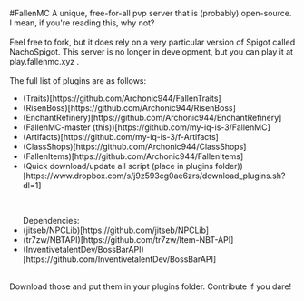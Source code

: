 #FallenMC
A unique, free-for-all pvp server that is (probably) open-source. I mean, if you're reading this, why not?
<br><br>Feel free to fork, but it does rely on a very particular version of Spigot called NachoSpigot. This server is no longer in development, but you can play it at play.fallenmc.xyz . <br><br>The full list of plugins are as follows:
<ul>
    <li>(Traits)[https://github.com/Archonic944/FallenTraits]</li>
    <li>(RisenBoss)[https://github.com/Archonic944/RisenBoss]</li>
    <li>(EnchantRefinery)[https://github.com/Archonic944/EnchantRefinery]</li>
    <li>(FallenMC-master (this))[https://github.com/my-iq-is-3/FallenMC]</li>
    <li>(Artifacts)[https://github.com/my-iq-is-3/f-Artifacts]</li>
    <li>(ClassShops)[https://github.com/Archonic944/ClassShops]</li>
    <li>(FallenItems)[https://github.com/Archonic944/FallenItems]</li>
    <li>(Quick download/update all script (place in plugins folder))[https://www.dropbox.com/s/j9z593cg0ae6zrs/download_plugins.sh?dl=1]</li>
</ul>
<br>
<ul>Dependencies:
    <li>(jitseb/NPCLib)[https://github.com/jitseb/NPCLib]</li>
    <li>(tr7zw/NBTAPI)[https://github.com/tr7zw/Item-NBT-API]</li>
    <li>(InventivetalentDev/BossBarAPI)[https://github.com/InventivetalentDev/BossBarAPI]</li>
</ul>
<br>
Download those and put them in your plugins folder. Contribute if you dare!
